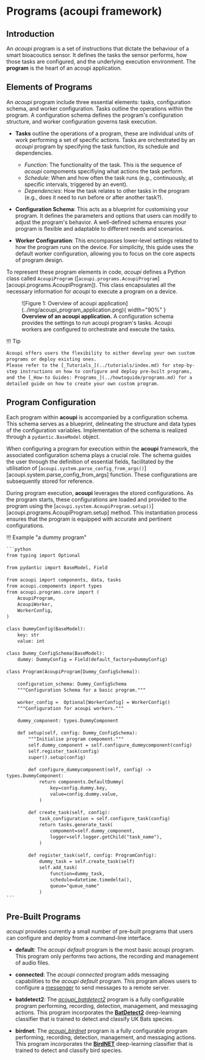 # Programs (acoupi framework)

## Introduction

An _acoupi_ program is a set of instructions that dictate the behaviour of a smart bioacoutics sensor. 
It defines the tasks the sensor performs, how those tasks are configured, and the underlying execution environment.
The **program** is the heart of an acoupi application.

## Elements of Programs 

An _acoupi_ program include three essential elements: tasks, configuration schema, and worker configuration.
Tasks outline the operations within the program.
A configuration schema defines the program's configuration structure, and worker configuration governs task execution.

* **Tasks** outline the operations of a program, these are individual units of work performing a set of specific actions. Tasks are orchestrated by an _acoupi_ program by specifying the task function, its schedule and dependencies.
    
    - _Function_: The functionality of the task. This is the sequence of _acoupi_ compoments specifiying what actions the task perform.
    - _Schedule_: When and how often the task runs (e.g., continuously, at specific intervals, triggered by an event).
    - _Dependencies_: How the task relates to other tasks in the program (e.g., does it need to run before or after another task?).

* **Configuration Schema**: This acts as a blueprint for customising your program.
    It defines the parameters and options that users can modify to adjust the program's behavior.
    A well-defined schema ensures your program is flexible and adaptable to different needs and scenarios.

* **Worker Configuration**: This encompasses lower-level settings related to how the program runs on the device.
    For simplicity, this guide uses the default worker configuration, allowing you to focus on the core aspects of program design.

To represent these program elements in code, _acoupi_ defines a Python class called `AcoupiProgram` ([`acoupi.programs.AcoupiProgram`][acoupi.programs.AcoupiProgram]).
This class encapsulates all the necessary information for _acoupi_ to execute a program on a device.

<figure markdown="span">
    ![Figure 1: Overview of acoupi application](../img/acoupi_program_application.png){ width="90%" }
    <figcaption><b>Overview of an acoupi application.</b> A configuration schema provides the settings to run acoupi program's tasks. Acoupi workers are configured to orchestrate and execute the tasks.
</figure>

!!! Tip

    Acoupi offers users the flexibility to either develop your own custom programs or deploy existing ones.
    Please refer to the [_Tutorials_](../tutorials/index.md) for step-by-step instructions on how to configure and deploy pre-built programs, and the [_How-to Guides: Programs_](../howtoguide/programs.md) for a detailed guide on how to create your own custom program.


## Program Configuration

Each program within **acoupi** is accompanied by a configuration schema.
This schema serves as a blueprint, delineating the structure and data types of the configuration variables.
Implementation of the schema is realized through a `pydantic.BaseModel` object.

When configuring a program for execution within the **acoupi** framework, the associated configuration schema plays a crucial role.
The schema guides the user through the definition of essential fields, facilitated by the utilisation of [`acoupi.system.parse_config_from_args()`][acoupi.system.parse_config_from_args] function.
These configurations are subsequently stored for reference.

During program execution, **acoupi** leverages the stored configurations.
As the program starts, these configurations are loaded and provided to the program using the [`acoupi.system.AcoupiProgram.setup()`][acoupi.programs.AcoupiProgram.setup] method.
This instantiation process ensures that the program is equipped with accurate and pertinent configurations.

!!! Example "a dummy program"

    ```python
    from typing import Optional

    from pydantic import BaseModel, Field

    from acoupi import components, data, tasks
    from acoupi.compoments import types
    from acoupi.programs.core import (
        AcoupiProgram, 
        AcoupiWorker, 
        WorkerConfig,
    )

    class DummyConfig(BaseModel):
        key: str
        value: int

    class Dummy_ConfigSchema(BaseModel):
        dummy: DummyConfig = Field(default_factory=DummyConfig)

    class Program(AcoupiProgram[Dummy_ConfigSchema]):

        configuration_schema: Dummy_ConfigSchema
        """Configuration Schema for a basic program."""

        worker_config =  Optional[WorkerConfig] = WorkerConfig()
        """Configuration for acoupi workers."""

        dummy_component: types.DummyComponent

        def setup(self, config: Dummy_ConfigSchema):
            """Initialise program compoment."""
            self.dummy_component = self.configure_dummycomponent(config)
            self.register_task(config)
            super().setup(config)

            def configure_dummycomponent(self, config) -> types.DummyComponent:
                return components.DefaultDummy(
                    key=config.dummy.key,
                    value=config.dummy.value,
                )
            
            def create_task(self, config):
                task_configuration = self.configure_task(config)
                return tasks.generate_task(
                    compoment=self.dummy_component, 
                    logger=self.logger.getChild("task_name"),
                )
            
            def register_task(self, config: ProgramConfig):
                dummy_task = self.create_task(self)
                self.add_task(
                    function=dummy_task,
                    schedule=datetime.timedelta(),
                    queue="queue_name"
                )
    ```

## Pre-Built Programs

_acoupi_ provides currently a small number of pre-built programs that users can configure and deploy from a command-line interface.

- __default__: The _acoupi_ _default_ program is the most basic acoupi program. This program only performs two actions, the recording and management of audio files. 

- __connected__: The _acoupi_ _connected_ program adds messaging capabilities to the _acoupi default_ program. This program allows users to configure a [messenger](../explanation/components.md/#messengers) to send messages to a remote server.

- __batdetect2__: The [_acoupi_batdetect2_](https://github.com/acoupi/acoupi_batdetect2) program is a fully configurable program performing, recording, detection, management, and messaging actions. This program incorporates the [__BatDetect2__](https://github.com/macaodha/batdetect2) deep-learning classifier that is trained to detect and classify UK Bats species.

- __birdnet__: The [_acoupi_birdnet_](https://github.com/acoupi/acoupi_birdnet) program is a fully configurable program performing, recording, detection, management, and messaging actions. This program incorporates the [__BirdNET__](https://github.com/kahst/BirdNET-Analyzer) deep-learning classifier that is trained to detect and classify bird species.
